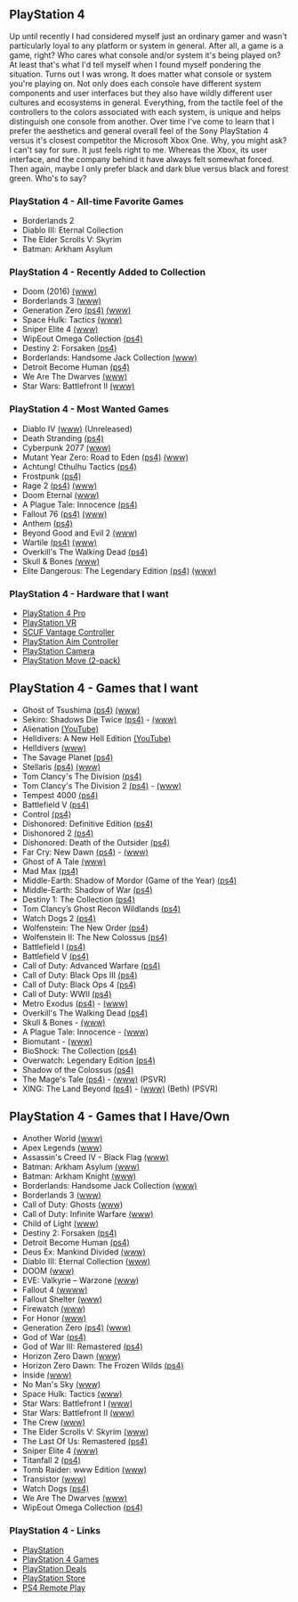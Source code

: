 ## PlayStation 4

Up until recently I had considered myself just an ordinary gamer and wasn't particularly loyal to any platform or system in general. After all, a game is a game, right? Who cares what console and/or system it's being played on? At least that's what I'd tell myself when I found myself pondering the situation. Turns out I was wrong. It does matter what console or system you're playing on. Not only does each console have different system components and user interfaces but they also have wildly different user cultures and ecosystems in general. Everything, from the tactile feel of the controllers to the colors associated with each  system, is unique and helps distinguish one console from another. Over time I've come to learn that I prefer the aesthetics and general overall feel of the Sony PlayStation 4 versus  it's closest competitor the Microsoft Xbox One. Why, you might ask? I can't say for sure. It just feels right to me. Whereas the Xbox, its user interface, and the company behind it have always felt somewhat forced. Then again, maybe I only prefer black and dark blue versus black and forest green. Who's to say?

### PlayStation 4 - All-time Favorite Games

- Borderlands 2
- Diablo III: Eternal Collection
- The Elder Scrolls V: Skyrim
- Batman: Arkham Asylum

### PlayStation 4 - Recently Added to Collection

- Doom (2016) [(www)](https://youtu.be/SgSrpnW0EmU)
- Borderlands 3 [(www)](https://borderlands.com/en-US/)
- Generation Zero [(ps4)](https://www.playstation.com/en-us/games/generation-zero-ps4/) [(www)](https://generationzero.com/en/)
- Space Hulk: Tactics [(www)](http://spacehulk-tactics.com/)
- Sniper Elite 4 [(www)](https://www.sniperelite4.com)
- WipEout Omega Collection [(ps4)](https://www.playstation.com/en-us/games/wipeout-omega-collection-ps4/)
- Destiny 2: Forsaken [(ps4)](https://www.playstation.com/en-us/games/destiny-2-ps4/) 
- Borderlands: Handsome Jack Collection [(www)](https://www.gearboxsoftware.com/game/borderlands-the-handsome-collection/)
- Detroit Become Human [(ps4)](https://www.playstation.com/en-us/games/detroit-become-human-ps4/)
- We Are The Dwarves [(www)](http://wearethedwarves.com/press/#description)
- Star Wars: Battlefront II [(www)](https://www.ea.com/games/starwars/battlefront/battlefront-2)

### PlayStation 4 - Most Wanted Games

- Diablo IV [(www)](https://diablo.blizzard.com/en-us/) (Unreleased)
- Death Stranding [(ps4)](https://www.playstation.com/en-us/games/death-stranding-ps4/)
- Cyberpunk 2077 [(www)](https://www.cyberpunk.net/en/)
- Mutant Year Zero: Road to Eden [(ps4)](https://www.playstation.com/en-us/games/mutant-year-zero-road-to-eden-ps4/) [(www)](https://www.mutantyearzero.com)
- Achtung! Cthulhu Tactics [(ps4)](https://www.playstation.com/en-us/games/achtung-cthulhu-tactics-ps4/)
- Frostpunk [(ps4)](https://store.playstation.com/en-us/product/UP4361-CUSA15716_00-FROSTPUNKGAME000)
- Rage 2 [(ps4)](https://www.playstation.com/en-us/games/rage-2-ps4/) [(www)](https://bethesda.net/en/game/rage2)
- Doom Eternal [(www)](https://bethesda.net/en/game/doom)
- A Plague Tale: Innocence [(ps4)](https://www.playstation.com/en-us/games/aplague-tale-innocence-ps4/)
- Fallout 76 [(ps4)](https://www.playstation.com/en-us/games/fallout-76-ps4/) [(www)](https://fallout.bethesda.net/en/games/fallout-76)
- Anthem [(ps4)](https://www.playstation.com/en-us/games/anthem-ps4/)
- Beyond Good and Evil 2 [(www)](https://beyondgoodandevil.ubisoft.com/en-us/)
- Wartile [(ps4)](https://www.playstation.com/en-us/games/wartile-ps4/) [(www)](http://www.wartile.com/) 
- Overkill's The Walking Dead [(ps4)](https://www.playstation.com/en-us/games/overkills-the-walking-dead-ps4/)
- Skull & Bones [(www)](https://skullandbones.ubisoft.com/game/en-us/home/index.aspx)
- Elite Dangerous: The Legendary Edition [(ps4)](https://www.playstation.com/en-us/games/elite-dangerous-ps4/) [(www)](https://www.elitedangerous.com/)

### PlayStation 4 - Hardware that I want

- [PlayStation 4 Pro](https://www.playstation.com/en-us/explore/ps4-pro)
- [PlayStation VR](https://www.playstation.com/en-us/explore/playstation-vr) 
- [SCUF Vantage Controller](https://www.playstation.com/en-us/explore/accessories/vantage/) 
- [PlayStation Aim Controller](https://www.playstation.com/en-us/explore/accessories/playstation-vr-aim-controller/)
- [PlayStation Camera](https://www.playstation.com/en-us/explore/accessories/vr-accessories/playstation-camera/)
- [PlayStation Move (2-pack)](https://www.playstation.com/en-us/explore/accessories/vr-accessories/playstation-move/)

## PlayStation 4 - Games that I want

- Ghost of Tsushima [(ps4)](https://www.playstation.com/en-us/games/ghost-of-tsushima-ps4/) [(www)](https://www.suckerpunch.com/category/games/ghost-of-tsushima/)
- Sekiro: Shadows Die Twice [(ps4)](https://www.playstation.com/en-us/games/sekiro-shadows-die-twice-ps4/) - [(www)](https://www.sekirothegame.com/)
- Alienation [(YouTube)](https://youtu.be/AaJ1YoSHATE)
- Helldivers: A New Hell Edition [(YouTube)](https://youtu.be/qKrSiKSNwNg)
- Helldivers [(www)](http://arrowheadgamestudios.com/games/helldivers/)
- The Savage Planet [(ps4)](https://savageplanetgame.com/)
- Stellaris [(ps4)](https://www.playstation.com/en-us/games/stellaris-console-edition-ps4/) [(www)](https://www.paradoxplaza.com/stellaris)
- Tom Clancy's The Division [(ps4)](https://www.playstation.com/en-us/games/tom-clancys-the-division-ps4/)
- Tom Clancy's The Division 2 [(ps4)](https://www.playstation.com/en-us/games/tom-clancys-the-division-2-ps4/) - [(www)](https://tomclancy-thedivision.ubisoft.com/game/en-us/home)
- Tempest 4000 [(ps4)](https://www.playstation.com/en-us/games/tempest-4000-ps4/)
- Battlefield V [(ps4)](https://www.playstation.com/en-us/games/battlefield-v-ps4/)
- Control [(ps4)](https://www.playstation.com/en-us/games/control-ps4/)
- Dishonored: Definitive Edition [(ps4)](https://www.playstation.com/en-us/games/dishonored-definitive-edition-ps4/)
- Dishonored 2 [(ps4)](https://www.playstation.com/en-us/games/dishonored-2-ps4/)
- Dishonored: Death of the Outsider [(ps4)](https://www.playstation.com/en-us/games/dishonored-death-of-the-outsider-ps4/)
- Far Cry: New Dawn [(ps4)](https://www.playstation.com/en-us/games/far-cry-new-dawn-ps4/) - [(www)](https://far-cry.ubisoft.com/game/en-us/home)
- Ghost of A Tale [(www)](https://www.ghostofatale.com/)
- Mad Max [(ps4)](https://www.playstation.com/en-us/games/mad-max-ps4/)
- Middle-Earth: Shadow of Mordor (Game of the Year) [(ps4)](https://www.playstation.com/en-us/games/middle-earth-shadow-of-mordor-game-of-the-year-edition-ps4/)
- Middle-Earth: Shadow of War [(ps4)](https://www.playstation.com/en-us/games/middle-earth-shadow-of-war-ps4/)
- Destiny 1: The Collection [(ps4)](https://www.playstation.com/en-us/games/destiny-ps4/)
- Tom Clancy’s Ghost Recon Wildlands [(ps4)](https://www.playstation.com/en-us/games/tom-clancys-ghost-recon-wildlands-ps4/)
- Watch Dogs 2 [(ps4)](https://www.playstation.com/en-us/games/watch-dogs-2-ps4/)
- Wolfenstein: The New Order [(ps4)](https://www.playstation.com/en-us/games/wolfenstein-the-new-order-ps4/)
- Wolfenstein II: The New Colossus [(ps4)](https://www.playstation.com/en-us/games/wolfenstein-ii-the-new-colossus-ps4/)
- Battlefield I [(ps4)](https://www.playstation.com/en-us/games/battlefield-1-ps4/)
- Battlefield V [(ps4)](https://www.playstation.com/en-us/games/battlefield-v-ps4/)
- Call of Duty: Advanced Warfare [(ps4)](https://www.playstation.com/en-us/games/call-of-duty-advanced-warfare-ps4/)
- Call of Duty: Black Ops III [(ps4)](https://www.playstation.com/en-us/games/call-of-duty-black-ops-iii-ps4/)
- Call of Duty: Black Ops 4 [(ps4)](https://www.playstation.com/en-us/games/call-of-duty-black-ops-4-ps4/)
- Call of Duty: WWII [(ps4)](https://www.playstation.com/en-us/games/call-of-duty-wwii-ps4/)
- Metro Exodus [(ps4)](https://www.playstation.com/en-us/games/metro-exodus-ps4/) - [(www)](https://www.metrothegame.com/en-us/)
- Overkill's The Walking Dead [(ps4)](https://www.playstation.com/en-us/games/overkills-the-walking-dead-ps4/)
- Skull & Bones - [(www)](https://skullandbones.ubisoft.com/game/en-us/home/index.aspx)
- A Plague Tale: Innocence - [(www)](http://aplaguetale.com/)
- Biomutant - [(www)](https://biomutant.com/)
- BioShock: The Collection [(ps4)](https://www.playstation.com/en-us/games/bioshock-the-collection-ps4/)
- Overwatch: Legendary Edition [(ps4)](https://www.playstation.com/en-us/games/overwatch-legendary-edition-ps4/)
- Shadow of the Colossus [(ps4)](https://www.playstation.com/en-us/games/shadow-of-the-colossus-ps4/)
- The Mage's Tale [(ps4)](https://www.playstation.com/en-us/games/the-mages-tale-ps4/) - [(www)](https://www.inxile-entertainment.com/magestale) (PSVR)
- XING: The Land Beyond [(ps4)](https://www.playstation.com/en-us/games/xing-the-land-beyond-ps4/) - [(www)](http://xingthegame.com/) (Beth) (PSVR)

## PlayStation 4 - Games that I Have/Own

- Another World [(www)](https://www.anotherworld.fr/anotherworld_uk/)
- Apex Legends [(www)](https://www.ea.com/games/apex-legends)
- Assassin's Creed IV - Black Flag [(www)](https://www.ubisoft.com/en-us/game/assassins-creed-iv-black-flag/)
- Batman: Arkham Asylum [(www)](https://en.wikipedia.org/wiki/Batman:_Arkham_Asylum)
- Batman: Arkham Knight [(www)](https://www.batmanarkhamknight.com/)
- Borderlands: Handsome Jack Collection [(www)](https://www.gearboxsoftware.com/game/borderlands-the-handsome-collection/)
- Borderlands 3 [(www)](https://borderlands.com/en-US/)
- Call of Duty: Ghosts [(www)](https://www.callofduty.com/ghosts/)
- Call of Duty: Infinite Warfare [(www)](https://www.callofduty.com/infinitewarfare)
- Child of Light [(www)](https://www.ubisoft.com/en-us/game/child-of-light/)
- Destiny 2: Forsaken [(ps4)](https://www.playstation.com/en-us/games/destiny-2-ps4/) 
- Detroit Become Human [(ps4)](https://www.playstation.com/en-us/games/detroit-become-human-ps4/)
- Deus Ex: Mankind Divided [(www)](https://deusex.square-enix-games.com/game/dx-md)
- Diablo III: Eternal Collection [(www)](https://us.diablo3.com/en/)
- DOOM [(www)](https://bethesda.net/en/game/doom)
- EVE: Valkyrie – Warzone [(www)](https://www.evevalkyrie.com/)
- Fallout 4 [(wwww)](https://fallout.bethesda.net/en/games/fallout-4)
- Fallout Shelter [(www)](https://www.falloutshelter.com/)
- Firewatch [(www)](http://www.firewatchgame.com/)
- For Honor [(www)](https://forhonor.ubisoft.com/game/en-us/home/)
- Generation Zero [(ps4)](https://www.playstation.com/en-us/games/generation-zero-ps4/) [(www)](https://generationzero.com/en/)
- God of War [(ps4)](https://www.playstation.com/en-us/games/god-of-war-ps4/)
- God of War III: Remastered [(ps4)](https://www.playstation.com/en-us/games/god-of-war-iii-remastered-ps4/)
- Horizon Zero Dawn [(www)](http://HorizonZeroDawn.com)
- Horizon Zero Dawn: The Frozen Wilds [(ps4)](https://www.playstation.com/en-us/games/horizon-zero-dawn-ps4/the-frozen-wilds-dlc/)
- Inside [(www)](https://playdead.com/games/inside/)
- No Man's Sky [(www)](https://www.nomanssky.com/)
- Space Hulk: Tactics [(www)](http://spacehulk-tactics.com/)
- Star Wars: Battlefront I [(www)](https://www.ea.com/games/star-wars/star-wars-battlefront)
- Star Wars: Battlefront II [(www)](https://www.ea.com/games/starwars/battlefront/battlefront-2)
- The Crew [(www)](https://www.ubisoft.com/en-us/game/the-crew/)
- The Elder Scrolls V: Skyrim [(www)](https://elderscrolls.bethesda.net/en/skyrim)
- The Last Of Us: Remastered [(ps4)](https://www.playstation.com/en-us/games/the-last-of-us-remastered-ps4/)
- Sniper Elite 4 [(www)](https://www.sniperelite4.com)
- Titanfall 2 [(ps4)](https://www.playstation.com/en-us/games/titanfall-2-ps4/)
- Tomb Raider: www Edition [(www)](https://crystald.com/projects/tomb-raider-definitive-edition)
- Transistor [(www)](https://www.supergiantgames.com/games/transistor/)
- Watch Dogs [(ps4)](https://www.playstation.com/en-us/games/watch-dogs-ps4/)
- We Are The Dwarves [(www)](http://wearethedwarves.com/press/#description)
- WipEout Omega Collection [(ps4)](https://www.playstation.com/en-us/games/wipeout-omega-collection-ps4/)

### PlayStation 4 - Links

- [PlayStation](https://www.playstation.com/en-us/)
- [PlayStation 4 Games](https://www.playstation.com/en-us/explore/games/ps4-games/?console=ps4)
- [PlayStation Deals](https://store.playstation.com/en-us/grid/STORE-MSF77008-WEEKLYDEALS/1)
- [PlayStation Store](https://www.playstation.com/en-us/network/store/)
- [PS4 Remote Play](https://remoteplay.dl.playstation.net/remoteplay)
